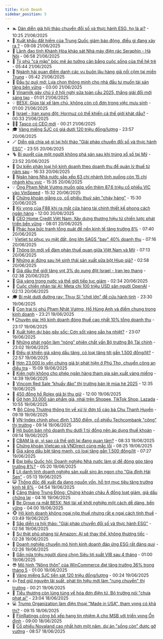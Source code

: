 ```yaml
---
title: Kinh Doanh
sidebar_position: 5
---
```


<!-- dantri-kinh-doanh:START -->
- 🏊 [Dàn diễn giả hội thảo chuyển đổi số và thực hành ESG, họ là ai?](https://dantri.com.vn/kinh-doanh/dan-dien-gia-hoi-thao-chuyen-doi-so-va-thuc-hanh-esg-ho-la-ai-20250620204113621.htm) - 10:25 21/06/2025
- 🦆 [Xuất khẩu đất hiếm của Trung Quốc giảm báo động, điều gì đang xảy ra ?](https://dantri.com.vn/kinh-doanh/xuat-khau-dat-hiem-cua-trung-quoc-giam-bao-dong-dieu-gi-dang-xay-ra-20250621144108660.htm) - 09:08 21/06/2025
- 🦄 [Lãnh đạo tỉnh Khánh Hòa khảo sát Nhà máy điện rác Seraphin - Hà Nội](https://dantri.com.vn/kinh-doanh/lanh-dao-tinh-khanh-hoa-khao-sat-nha-may-dien-rac-seraphin-ha-noi-20250621134312250.htm) - 06:58 21/06/2025
- 🌝 [Tỷ phú &quot;cá mập&quot; bóc mẽ ảo tưởng cân bằng cuộc sống của thế hệ trẻ](https://dantri.com.vn/kinh-doanh/ty-phu-ca-map-boc-me-ao-tuong-can-bang-cuoc-song-cua-the-he-tre-20250619000211251.htm) - 05:44 21/06/2025
- 💃 [Ngành hải quan điểm danh các vụ buôn lậu hàng giả nổi cộm tại miền Trung](https://dantri.com.vn/kinh-doanh/nganh-hai-quan-diem-danh-cac-vu-buon-lau-hang-gia-noi-com-tai-mien-trung-20250619160146743.htm) - 05:42 21/06/2025
- 🦏 [Đầu tư quỹ mở: Lựa chọn thông minh cho nhà đầu tư muốn tài sản tăng bền vững](https://dantri.com.vn/kinh-doanh/dau-tu-quy-mo-lua-chon-thong-minh-cho-nha-dau-tu-muon-tai-san-tang-ben-vung-20250621091124473.htm) - 03:00 21/06/2025
- 🦩 [Vinamilk gây chú ý ở hội nghị sữa toàn cầu 2025, thắng giải đổi mới sáng tạo](https://dantri.com.vn/kinh-doanh/vinamilk-gay-chu-y-o-hoi-nghi-sua-toan-cau-2025-thang-giai-doi-moi-sang-tao-20250621075403444.htm) - 01:01 21/06/2025
- 💡 [BE5X: Giúp tài xế làm chủ, không còn cô đơn trong việc mưu sinh](https://dantri.com.vn/kinh-doanh/be5x-giup-tai-xe-lam-chu-khong-con-co-don-trong-viec-muu-sinh-20250620195419417.htm) - 01:00 21/06/2025
- 🌊 [Israel - Iran xung đột: Hormuz có thể khiến cả thế giới khát dầu?](https://dantri.com.vn/kinh-doanh/israel-iran-xung-dot-hormuz-co-the-khien-ca-the-gioi-khat-dau-20250618200147057.htm) - 00:33 21/06/2025
- 🧑‍💻 [Tasco có CEO mới](https://dantri.com.vn/kinh-doanh/tasco-co-ceo-moi-20250621011419023.htm) - 00:21 21/06/2025
- 🎓 [Vàng miếng SJC có giá dưới 120 triệu đồng/lượng](https://dantri.com.vn/kinh-doanh/vang-mieng-sjc-co-gia-duoi-120-trieu-dongluong-20250621004645820.htm) - 23:57 20/06/2025
- 🪄 [Diễn giả chia sẻ gì tại hội thảo &quot;Giải pháp chuyển đổi số và thực hành ESG&quot;](https://dantri.com.vn/kinh-doanh/dien-gia-chia-se-gi-tai-hoi-thao-giai-phap-chuyen-doi-so-va-thuc-hanh-esg-20250619185547756.htm) - 23:55 20/06/2025
- 🪜 [Bí quyết của một người không phá sản sau khi trúng xổ số tại Mỹ](https://dantri.com.vn/kinh-doanh/bi-quyet-cua-mot-nguoi-khong-pha-san-sau-khi-trung-xo-so-tai-my-20250620204909810.htm) - 23:52 20/06/2025
- 🦄 [Dự kiến phân loại hộ kinh doanh theo doanh thu để quản lý thuế từ năm sau](https://dantri.com.vn/kinh-doanh/du-kien-phan-loai-ho-kinh-doanh-theo-doanh-thu-de-quan-ly-thue-tu-nam-sau-20250620185903867.htm) - 16:33 20/06/2025
- 💯 [Ngân hàng Nhà nước sắp xếp 63 chi nhánh tỉnh xuống còn 15 chi nhánh khu vực](https://dantri.com.vn/kinh-doanh/ngan-hang-nha-nuoc-sap-xep-63-chi-nhanh-tinh-xuong-con-15-chi-nhanh-khu-vuc-20250620174027772.htm) - 15:35 20/06/2025
- 💡 [Ông Phạm Nhật Vượng muốn góp vốn thêm 87,6 triệu cổ phiếu VIC vào VinSpeed](https://dantri.com.vn/kinh-doanh/ong-pham-nhat-vuong-muon-gop-von-them-876-trieu-co-phieu-vic-vao-vinspeed-20250620150809040.htm) - 15:32 20/06/2025
- 🧰 [Chứng khoán giằng co, cổ phiếu thuỷ sản &quot;cháy hàng&quot;](https://dantri.com.vn/kinh-doanh/chung-khoan-giang-co-co-phieu-thuy-san-chay-hang-20250620164246579.htm) - 15:30 20/06/2025
- 🎊 [Kỳ vọng của F88 khi ra mắt cửa hàng tài chính thiết kế phong cách ngân hàng](https://dantri.com.vn/kinh-doanh/ky-vong-cua-f88-khi-ra-mat-cua-hang-tai-chinh-thiet-ke-phong-cach-ngan-hang-20250620173431032.htm) - 12:00 20/06/2025
- 🔭 [CEO Home Credit Việt Nam: Xây dựng thương hiệu từ chiến lược phát triển bền vững](https://dantri.com.vn/kinh-doanh/ceo-home-credit-viet-nam-xay-dung-thuong-hieu-tu-chien-luoc-phat-trien-ben-vung-20250620145154905.htm) - 08:01 20/06/2025
- 💼 [Phác hoạ bức tranh tổng quát để nền kinh tế tăng trưởng 8%](https://dantri.com.vn/kinh-doanh/phac-hoa-buc-tranh-tong-quat-de-nen-kinh-te-tang-truong-8-20250619170409761.htm) - 07:40 20/06/2025
- 🕯 [Vietjet tự phục vụ mặt đất, ông lớn SAGS &quot;bay&quot; 40% doanh thu](https://dantri.com.vn/kinh-doanh/vietjet-tu-phuc-vu-mat-dat-ong-lon-sags-bay-40-doanh-thu-20250620134520837.htm) - 07:16 20/06/2025
- 🫣 [Thông tin mới về đàm phán thuế quan giữa Việt Nam và Mỹ](https://dantri.com.vn/kinh-doanh/thong-tin-moi-ve-dam-phan-thue-quan-giua-viet-nam-va-my-20250620101751899.htm) - 07:13 20/06/2025
- 🤠 [Những ai đứng sau hệ sinh thái sản xuất sữa bột Hiup giả?](https://dantri.com.vn/kinh-doanh/nhung-ai-dung-sau-he-sinh-thai-san-xuat-sua-bot-hiup-gia-20250620085612841.htm) - 02:58 20/06/2025
- 🌈 [Giá dầu thế giới tăng vọt 3% do xung đột Israel - Iran leo thang](https://dantri.com.vn/kinh-doanh/gia-dau-the-gioi-tang-vot-3-do-xung-dot-israel-iran-leo-thang-20250620085802731.htm) - 02:38 20/06/2025
- 🦅 [Giá vàng trong nước và thế giới tiếp tục giảm](https://dantri.com.vn/kinh-doanh/gia-vang-trong-nuoc-va-the-gioi-tiep-tuc-giam-20250620082718380.htm) - 02:34 20/06/2025
- 🌁 [Cuộc chiến nhân tài AI: Meta chi 100 triệu USD săn người OpenAI](https://dantri.com.vn/kinh-doanh/cuoc-chien-nhan-tai-ai-meta-chi-100-trieu-usd-san-nguoi-openai-20250618232924937.htm) - 02:13 20/06/2025
- 🎓 [Bí mật dưới đường ray: Thụy Sĩ &quot;chơi lớn&quot; để cứu hành tinh](https://dantri.com.vn/kinh-doanh/bi-mat-duoi-duong-ray-thuy-si-choi-lon-de-cuu-hanh-tinh-20250618175202520.htm) - 23:30 19/06/2025
- 📝 [Con trai tỷ phú Phạm Nhật Vượng, Hồ Hùng Anh và điểm chung trong kinh doanh](https://dantri.com.vn/kinh-doanh/con-trai-ty-phu-pham-nhat-vuong-ho-hung-anh-va-diem-chung-trong-kinh-doanh-20250618163120234.htm) - 23:21 19/06/2025
- 🕴 [Chuyên gia: Hộ kinh doanh đóng thuế cao nhất 10% tổng doanh thu](https://dantri.com.vn/kinh-doanh/chuyen-gia-ho-kinh-doanh-dong-thue-cao-nhat-10-tong-doanh-thu-20250618232828234.htm) - 23:17 19/06/2025
- 🧰 [Xuất hiện dự báo gây sốc: Cơn sốt vàng sắp hạ nhiệt?](https://dantri.com.vn/kinh-doanh/xuat-hien-du-bao-gay-soc-con-sot-vang-sap-ha-nhiet-20250618181850810.htm) - 23:07 19/06/2025
- 🤖 [Những phát ngôn làm “nóng” phiên chất vấn Bộ trưởng Bộ Tài chính](https://dantri.com.vn/kinh-doanh/nhung-phat-ngon-lam-nong-phien-chat-van-bo-truong-bo-tai-chinh-20250620004440682.htm) - 23:02 19/06/2025
- 🤠 [Điều gì khiến giá xăng dầu tăng, có loại tăng tới gần 1.500 đồng/lít?](https://dantri.com.vn/kinh-doanh/dieu-gi-khien-gia-xang-dau-tang-co-loai-tang-toi-gan-1500-donglit-20250620003028106.htm) - 22:57 19/06/2025
- 🌮 [Hơn 23.000 lọ yến chưng giả bị phát hiện ở Phú Thọ, chuyển công an điều tra](https://dantri.com.vn/kinh-doanh/hon-23000-lo-yen-chung-gia-bi-phat-hien-o-phu-tho-chuyen-cong-an-dieu-tra-20250619192200777.htm) - 15:09 19/06/2025
- 🦄 [Kiến nghị không cho phép ngân hàng tham gia sản xuất vàng miếng](https://dantri.com.vn/kinh-doanh/kien-nghi-khong-cho-phep-ngan-hang-tham-gia-san-xuat-vang-mieng-20250619173510432.htm) - 14:39 19/06/2025
- 👺 [Vincom Red Sale “khuấy đảo” thị trường bán lẻ mùa hè 2025](https://dantri.com.vn/kinh-doanh/vincom-red-sale-khuay-dao-thi-truong-ban-le-mua-he-2025-20250619193537215.htm) - 12:35 19/06/2025
- 🤗 [450 đồng hồ Rolex giả bị thu giữ](https://dantri.com.vn/kinh-doanh/450-dong-ho-rolex-gia-bi-thu-giu-20250619175549501.htm) - 12:00 19/06/2025
- 💪 [Gỡ hơn 33.000 sản phẩm giả, nhái trên Shopee, TikTok Shop, Lazada](https://dantri.com.vn/kinh-doanh/go-hon-33000-san-pham-gia-nhai-tren-shopee-tiktok-shop-lazada-20250619165627355.htm) - 10:55 19/06/2025
- ⚗️ [Bộ Công Thương thông tin về xử lý đơn tố cáo bà Chu Thanh Huyền](https://dantri.com.vn/kinh-doanh/bo-cong-thuong-thong-tin-ve-xu-ly-don-to-cao-ba-chu-thanh-huyen-20250619153314423.htm) - 09:19 19/06/2025
- 🧠 [VN-Index chinh phục đỉnh 1.350 điểm, cổ phiếu Techcombank &quot;cõng&quot; thị trường](https://dantri.com.vn/kinh-doanh/vn-index-chinh-phuc-dinh-1350-diem-co-phieu-techcombank-cong-thi-truong-20250619154817092.htm) - 09:14 19/06/2025
- 🗽 [Hộ buôn bán nhỏ doanh thu dưới 1 tỷ đồng nên áp dụng thuế khoán](https://dantri.com.vn/kinh-doanh/ho-buon-ban-nho-doanh-thu-duoi-1-ty-dong-nen-ap-dung-thue-khoan-20250619153702848.htm) - 09:14 19/06/2025
- 🫣 [CBAM là gì, vì sao cả thế giới lại đang quan tâm?](https://dantri.com.vn/kinh-doanh/cbam-la-gi-vi-sao-ca-the-gioi-lai-dang-quan-tam-20250617224927415.htm) - 08:33 19/06/2025
- 🫣 [Chứng khoán Vietcap và VNDirect cùng mắc lỗi](https://dantri.com.vn/kinh-doanh/chung-khoan-vietcap-va-vndirect-cung-mac-loi-20250619142800734.htm) - 08:25 19/06/2025
- 🫣 [Giá xăng dầu bật tăng mạnh, có loại tăng gần 1.500 đồng/lít](https://dantri.com.vn/kinh-doanh/gia-xang-dau-bat-tang-manh-co-loai-tang-gan-1500-donglit-20250619134229475.htm) - 07:27 19/06/2025
- 💂 [Đại biểu Quốc hội: Doanh nghiệp Nhà nước làm gì để đóng góp tăng trưởng 8%?](https://dantri.com.vn/kinh-doanh/dai-bieu-quoc-hoi-doanh-nghiep-nha-nuoc-lam-gi-de-dong-gop-tang-truong-8-20250619120946623.htm) - 05:20 19/06/2025
- 💫 [Lộ danh tính doanh nghiệp sản xuất siro ăn ngon cho &quot;Gia đình Hải Sen&quot;](https://dantri.com.vn/kinh-doanh/lo-danh-tinh-doanh-nghiep-san-xuat-siro-an-ngon-cho-gia-dinh-hai-sen-20250618170511038.htm) - 05:13 19/06/2025
- 😺 [Thống đốc đề xuất đa dạng nguồn vốn, hỗ trợ mục tiêu tăng trưởng kinh tế 8%](https://dantri.com.vn/kinh-doanh/thong-doc-de-xuat-da-dang-nguon-von-ho-tro-muc-tieu-tang-truong-kinh-te-8-20250619114239247.htm) - 04:54 19/06/2025
- 🦆 [Căng thẳng Trung Đông: Chứng khoán châu Á đồng loạt giảm, giá dầu chững lại](https://dantri.com.vn/kinh-doanh/cang-thang-trung-dong-chung-khoan-chau-a-dong-loat-giam-gia-dau-chung-lai-20250619104759304.htm) - 04:16 19/06/2025
- 👀 [Be Group ra mắt BE5X: Nơi tài xế khởi nghiệp một cách dễ dàng, bền vững](https://dantri.com.vn/kinh-doanh/be-group-ra-mat-be5x-noi-tai-xe-khoi-nghiep-mot-cach-de-dang-ben-vung-20250619104036437.htm) - 04:00 19/06/2025
- 🐵 [Hộ kinh doanh không ngại nộp thuế nhưng rất e ngại cách tính thuế](https://dantri.com.vn/kinh-doanh/ho-kinh-doanh-khong-ngai-nop-thue-nhung-rat-e-ngai-cach-tinh-thue-20250619100520440.htm) - 03:49 19/06/2025
- 🤖 [Sắp diễn ra hội thảo: &quot;Giải pháp chuyển đổi số và thực hành ESG&quot;](https://dantri.com.vn/kinh-doanh/sap-dien-ra-hoi-thao-giai-phap-chuyen-doi-so-va-thuc-hanh-esg-20250618164017380.htm) - 02:56 19/06/2025
- 💂 [Sự thật phũ phàng từ Amazon: AI sẽ thay thế, không thương tiếc](https://dantri.com.vn/kinh-doanh/su-that-phu-phang-tu-amazon-ai-se-thay-the-khong-thuong-tiec-20250619002918916.htm) - 02:28 19/06/2025
- 🦆 [Doanh nghiệp chuyển mô hình kinh doanh đáp ứng ESG rất đáng quý](https://dantri.com.vn/kinh-doanh/doanh-nghiep-chuyen-mo-hinh-kinh-doanh-dap-ung-esg-rat-dang-quy-20250619091938416.htm) - 02:26 19/06/2025
- 🦅 [Gần nửa triệu người dùng chọn Siêu lợi suất VIB sau 4 tháng](https://dantri.com.vn/kinh-doanh/gan-nua-trieu-nguoi-dung-chon-sieu-loi-suat-vib-sau-4-thang-20250618214941338.htm) - 01:00 19/06/2025
- 😎 [Mô hình “Nông thôn” của WinCommerce đạt tăng trưởng 36% trong tháng 5](https://dantri.com.vn/kinh-doanh/mo-hinh-nong-thon-cua-wincommerce-dat-tang-truong-36-trong-thang-5-20250618200752658.htm) - 01:00 19/06/2025
- 🐎 [Vàng miếng SJC tiến sát 120 triệu đồng/lượng](https://dantri.com.vn/kinh-doanh/vang-mieng-sjc-tien-sat-120-trieu-dongluong-20250619000329187.htm) - 00:24 19/06/2025
- 👍 [Fed giữ nguyên lãi suất, phát tín hiệu mới làm &quot;rung chuyển&quot; thị trường](https://dantri.com.vn/kinh-doanh/fed-giu-nguyen-lai-suat-phat-tin-hieu-moi-lam-rung-chuyen-thi-truong-20250619002033616.htm) - 00:21 19/06/2025
- 🦒 [Tiểu thương còn lúng túng về hóa đơn điện tử, Bộ trưởng nói &quot;chưa phạt ai&quot;](https://dantri.com.vn/kinh-doanh/tieu-thuong-con-lung-tung-ve-hoa-don-dien-tu-bo-truong-noi-chua-phat-ai-20250617151200781.htm) - 23:04 18/06/2025
- 💻 [Trump Organization làm điện thoại &quot;Made in USA&quot;, tham vọng có khả thi?](https://dantri.com.vn/kinh-doanh/trump-organization-lam-dien-thoai-made-in-usa-tham-vong-co-kha-thi-20250618141625129.htm) - 09:15 18/06/2025
- 👺 [FiinRatings công bố xếp hạng tín nhiệm A cho MSB với triển vọng Ổn định](https://dantri.com.vn/kinh-doanh/fiinratings-cong-bo-xep-hang-tin-nhiem-a-cho-msb-voi-trien-vong-on-dinh-20250618150431486.htm) - 09:00 18/06/2025
- 🧐 [Cổ phiếu Novaland cao nhất hơn một năm, dự án &quot;sống còn&quot; được gỡ vướng](https://dantri.com.vn/kinh-doanh/co-phieu-novaland-cao-nhat-hon-mot-nam-du-an-song-con-duoc-go-vuong-20250618152701845.htm) - 08:57 18/06/2025<!-- dantri-kinh-doanh:END -->
